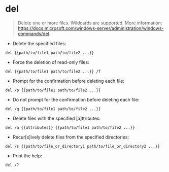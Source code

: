 # del

> Delete one or more files. Wildcards are supported.
> More information: <https://docs.microsoft.com/windows-server/administration/windows-commands/del>.

- Delete the specified files:

`del {{path/to/file1 path/to/file2 ...}}`

- Force the deletion of read-only files:

`del {{path/to/file1 path/to/file2 ...}} /f`

- Prompt for the confirmation before deleting each file:

`del /p {{path/to/file1 path/to/file2 ...}}`

- Do not prompt for the confirmation before deleting each file:

`del /q {{path/to/file1 path/to/file2 ...}}`

- Delete files with the specified [a]ttributes:

`del /a {{attributes}} {{path/to/file1 path/to/file2 ...}}`

- Recur[s]ively delete files from the specified directories:

`del /s {{path/to/file_or_directory1 path/to/file_or_directory2 ...}}`

- Print the help:

`del /?`
